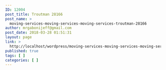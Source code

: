 ```yaml
---
ID: 12004
post_title: Troutman 28166
post_name: >
  moving-services-moving-services-moving-services-troutman-28166
author: mrgabonijeff@gmail.com
post_date: 2018-03-28 01:51:31
layout: page
link: >
  http://localhost/wordpress/moving-services-moving-services-moving-services-troutman-28166/
published: true
tags: [ ]
categories: [ ]
---
```


